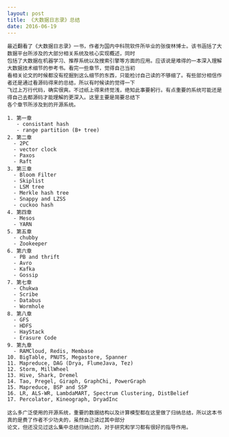 ```yaml
---
layout: post
title: 《大数据日志录》总结
date: 2016-06-19
---
```


    最近翻看了《大数据日志录》一书，作者为国内中科院软件所毕业的张俊林博士。该书涵括了大数据平台所涉及的大部分相关系统及核心实现概述，同时
    包括了大数据在机器学习、推荐系统以及搜索引擎等方面的应用。应该说是难得的一本深入理解大数据技术细节的参考书。看完一些章节，觉得自己当初
    看相关论文的时候都没有挖掘到这么细节的东西，只能检讨自己读的不够细了。有些部分相信作者还是通过看源码得来的总结，所以有时候读的觉得一下
    飞过上万行代码，确实很爽。不过纸上得来终觉浅，绝知此事要躬行。有点重要的系统可能还是得自己去都源码才能理解的更深入。这里主要是简要总结下
    各个章节所涉及到的开源系统。
    
    1. 第一章
       - consistant hash
       - range partition (B+ tree)
    2. 第二章
      - 2PC
      - vector clock
      - Paxos
      - Raft
    3. 第三章
      - Bloom Filter
      - Skiplist
      - LSM tree
      - Merkle hash tree
      - Snappy and LZSS
      - cuckoo hash
    4. 第四章
      - Mesos
      - YARN
    5. 第五章
      - chubby
      - Zookeeper
    6. 第六章
      - PB and thrift
      - Avro
      - Kafka
      - Gossip
    7. 第七章
      - Chukwa
      - Scribe
      - Databus
      - Wormhole
    8. 第八章
      - GFS
      - HDFS
      - HayStack
      - Erasure Code
    9. 第九章
      - RAMCloud, Redis, Membase
    10. BigTable, PNUTS, Megastore, Spanner
    11. Mapreduce, DAG (Drya, FlumeJava, Tez)
    12. Storm, MillWheel
    13. Hive, Shark, Dremel
    14. Tao, Pregel, Giraph, GraphChi, PowerGraph
    15. Mapreduce, BSP and SSP
    16. LR, ALS-WR, LambdaMART, Spectrum Clustering, DistBelief
    17. Percolator, Kineograph, DryadInc
    
    这么多广泛使用的开源系统，重要的数据结构以及计算模型都在这里做了归纳总结，所以这本书真的是费了作者不少功夫的，虽然自己读过其中部分
    论文，但还没见过这么集中总结归纳过的，对于研究和学习都有很好的指导作用。
      
